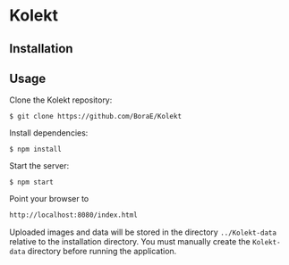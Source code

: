 # Kolekt

## Installation

## Usage
Clone the Kolekt repository:
```
$ git clone https://github.com/BoraE/Kolekt
```

Install dependencies:
```
$ npm install
```

Start the server:
```
$ npm start
```

Point your browser to
```html
http://localhost:8080/index.html
```

Uploaded images and data will be stored in the directory ```../Kolekt-data``` relative to the installation directory. You must manually create the ```Kolekt-data``` directory before running the application.
